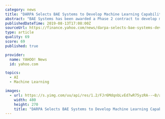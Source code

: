 ```yaml
---
category: news
title: "DARPA Selects BAE Systems to Develop Machine Learning Capabilities for Space Situational Awareness"
abstract: "BAE Systems has been awarded a Phase 2 contract to develop machine learning capabilities aimed to help the military gain better awareness of space scenarios for the U.S. Defense Advanced Research ..."
publishedDateTime: 2019-08-13T17:08:00Z
sourceUrl: https://finance.yahoo.com/news/darpa-selects-bae-systems-develop-140000741.html
type: article
quality: 69
score: 69
published: true

provider:
  name: YAHOO! News
  id: yahoo.com

topics:
  - AI
  - Machine Learning

images:
  - url: https://s.yimg.com/uu/api/res/1.2/FJr6MdqnbLvEd7wR75yzRA--~B/aD0yNzA7dz00ODA7c209MTthcHBpZD15dGFjaHlvbg--/http://globalfinance.zenfs.com/en_us/Finance/BUSINESSWIRE/a1d723cda48de78444b4d70b4874ebd1
    width: 480
    height: 270
    title: "DARPA Selects BAE Systems to Develop Machine Learning Capabilities for Space Situational Awareness"
---
```

